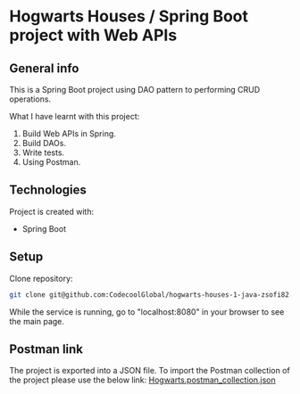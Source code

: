 # Hogwarts Houses / Spring Boot project with Web APIs

## General info
This is a Spring Boot project using DAO pattern to performing CRUD operations.

What I have learnt with this project:
1. Build Web APIs in Spring.
2. Build DAOs.
3. Write tests.
4. Using Postman.

## Technologies
Project is created with:
* Spring Boot

## Setup
Clone repository:
```sh
git clone git@github.com:CodecoolGlobal/hogwarts-houses-1-java-zsofi82.git
```
While the service is running, go to "localhost:8080" in your browser to see the main page.

## Postman link
The project is exported into a JSON file. To import the Postman collection of the project please use the below link:
[Hogwarts.postman_collection.json](https://github.com/CodecoolGlobal/hogwarts-houses-1-java-zsofi82/blob/development/Hogwarts.postman_collection.json)
